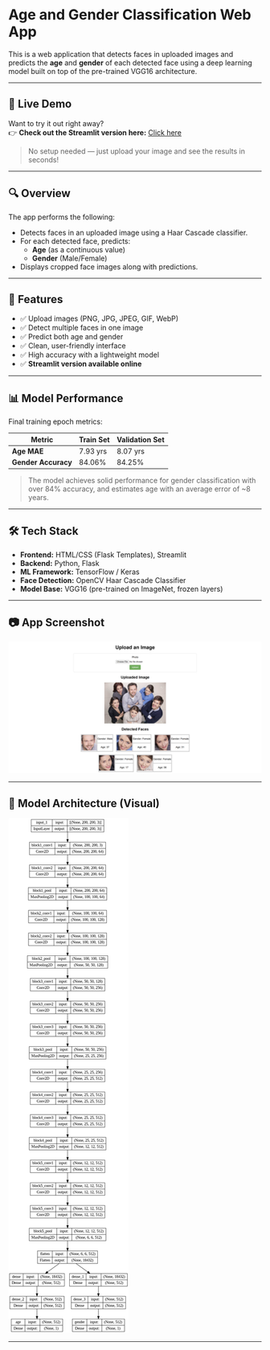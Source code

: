 # Age and Gender Classification Web App

This is a web application that detects faces in uploaded images and predicts the **age** and **gender** of each detected face using a deep learning model built on top of the pre-trained VGG16 architecture.

---

## 🔗 Live Demo

Want to try it out right away?  
👉 **Check out the Streamlit version here:** [Click here](https://age-and-gender-detection-rahul5r.streamlit.app/)

> No setup needed — just upload your image and see the results in seconds!

---

## 🔍 Overview

The app performs the following:

- Detects faces in an uploaded image using a Haar Cascade classifier.
- For each detected face, predicts:
  - **Age** (as a continuous value)
  - **Gender** (Male/Female)
- Displays cropped face images along with predictions.

---

## 🚀 Features

- ✅ Upload images (PNG, JPG, JPEG, GIF, WebP)
- ✅ Detect multiple faces in one image
- ✅ Predict both age and gender
- ✅ Clean, user-friendly interface
- ✅ High accuracy with a lightweight model
- ✅ **Streamlit version available online**

---

## 📊 Model Performance

Final training epoch metrics:

| Metric              | Train Set | Validation Set |
|---------------------|-----------|----------------|
| **Age MAE**         | 7.93 yrs  | 8.07 yrs       |
| **Gender Accuracy** | 84.06%    | 84.25%         |

> The model achieves solid performance for gender classification with over 84% accuracy, and estimates age with an average error of ~8 years.

---

## 🛠️ Tech Stack

- **Frontend:** HTML/CSS (Flask Templates), Streamlit
- **Backend:** Python, Flask
- **ML Framework:** TensorFlow / Keras
- **Face Detection:** OpenCV Haar Cascade Classifier
- **Model Base:** VGG16 (pre-trained on ImageNet, frozen layers)

---

## 📷 App Screenshot

![App Screenshot](screenshot.png)

---

## 🧬 Model Architecture (Visual)

![Model Architecture](model_architecture.png)

---
